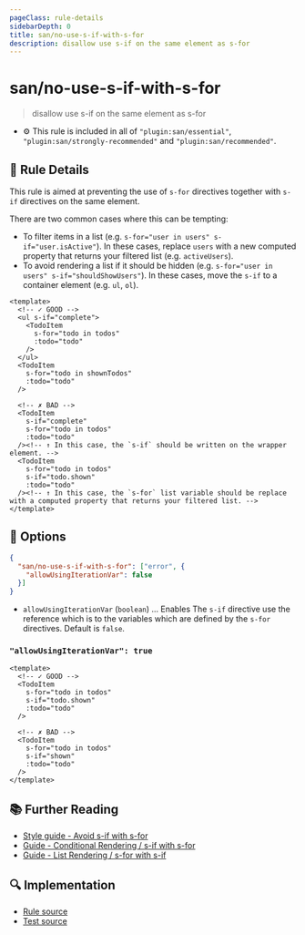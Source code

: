 ```yaml
---
pageClass: rule-details
sidebarDepth: 0
title: san/no-use-s-if-with-s-for
description: disallow use s-if on the same element as s-for
---
```

# san/no-use-s-if-with-s-for
> disallow use s-if on the same element as s-for

- :gear: This rule is included in all of `"plugin:san/essential"`, `"plugin:san/strongly-recommended"` and `"plugin:san/recommended"`.

## :book: Rule Details

This rule is aimed at preventing the use of `s-for` directives together with `s-if` directives on the same element.

There are two common cases where this can be tempting:
 * To filter items in a list (e.g. `s-for="user in users" s-if="user.isActive"`). In these cases, replace `users` with a new computed property that returns your filtered list (e.g. `activeUsers`).
 * To avoid rendering a list if it should be hidden (e.g. `s-for="user in users" s-if="shouldShowUsers"`). In these cases, move the `s-if` to a container element (e.g. `ul`, `ol`).

<eslint-code-block :rules="{'san/no-use-s-if-with-s-for': ['error']}">

```vue
<template>
  <!-- ✓ GOOD -->
  <ul s-if="complete">
    <TodoItem
      s-for="todo in todos"
      :todo="todo"
    />
  </ul>
  <TodoItem
    s-for="todo in shownTodos"
    :todo="todo"
  />

  <!-- ✗ BAD -->
  <TodoItem
    s-if="complete"
    s-for="todo in todos"
    :todo="todo"
  /><!-- ↑ In this case, the `s-if` should be written on the wrapper element. -->
  <TodoItem
    s-for="todo in todos"
    s-if="todo.shown"
    :todo="todo"
  /><!-- ↑ In this case, the `s-for` list variable should be replace with a computed property that returns your filtered list. -->
</template>
```

</eslint-code-block>

## :wrench: Options

```json
{
  "san/no-use-s-if-with-s-for": ["error", {
    "allowUsingIterationVar": false
  }]
}
```

- `allowUsingIterationVar` (`boolean`) ... Enables The `s-if` directive use the reference which is to the variables which are defined by the `s-for` directives. Default is `false`.

### `"allowUsingIterationVar": true`

<eslint-code-block :rules="{'san/no-use-s-if-with-s-for': ['error', {allowUsingIterationVar: true}]}">

```vue
<template>
  <!-- ✓ GOOD -->
  <TodoItem
    s-for="todo in todos"
    s-if="todo.shown"
    :todo="todo"
  />

  <!-- ✗ BAD -->
  <TodoItem
    s-for="todo in todos"
    s-if="shown"
    :todo="todo"
  />
</template>
```

</eslint-code-block>

## :books: Further Reading

- [Style guide - Avoid s-if with s-for](https://v3.vuejs.org/style-guide/#avoid-s-if-with-s-for-essential)
- [Guide - Conditional Rendering / s-if with s-for](https://v3.vuejs.org/guide/conditional.html#s-if-with-s-for)
- [Guide - List Rendering / s-for with s-if](https://v3.vuejs.org/guide/list.html#s-for-with-s-if)

## :mag: Implementation

- [Rule source](https://github.com/vuejs/eslint-plugin-san/blob/master/lib/rules/no-use-s-if-with-s-for.js)
- [Test source](https://github.com/vuejs/eslint-plugin-san/blob/master/tests/lib/rules/no-use-s-if-with-s-for.js)
